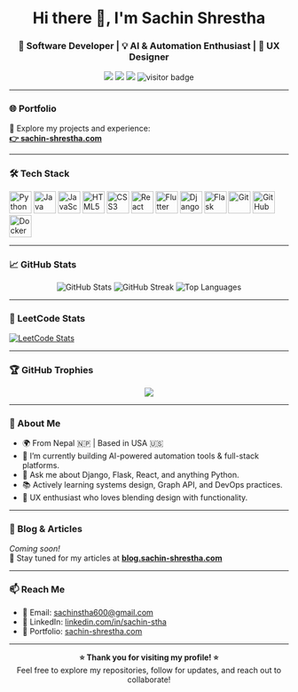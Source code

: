 <h1 align="center">Hi there 👋, I'm Sachin Shrestha</h1>
<h3 align="center">🚀 Software Developer | 💡 AI & Automation Enthusiast | 🎨 UX Designer</h3>

<p align="center">
  <a href="https://sachin-shrestha.com" target="_blank"><img src="https://img.shields.io/badge/Portfolio-%F0%9F%93%8C-blue?style=flat-square"></a>
  <a href="mailto:sachinstha600@gmail.com"><img src="https://img.shields.io/badge/Email-%F0%9F%93%A7-red?style=flat-square"></a>
  <a href="https://linkedin.com/in/sachin-stha" target="_blank"><img src="https://img.shields.io/badge/LinkedIn-%F0%9F%91%A5-blue?style=flat-square&logo=linkedin"></a>
  <img src="https://visitor-badge.laobi.icu/badge?page_id=sachinshrestha.sachinshrestha" alt="visitor badge"/>
</p>

---

### 🌐 Portfolio
🔗 Explore my projects and experience:  
**[👉 sachin-shrestha.com](https://sachin-shrestha.com)**

---

### 🛠️ Tech Stack

<p align="left">
  <img src="https://cdn.jsdelivr.net/gh/devicons/devicon/icons/python/python-original.svg" height="40" alt="Python"/>
  <img src="https://cdn.jsdelivr.net/gh/devicons/devicon/icons/java/java-original.svg" height="40" alt="Java"/>
  <img src="https://cdn.jsdelivr.net/gh/devicons/devicon/icons/javascript/javascript-original.svg" height="40" alt="JavaScript"/>
  <img src="https://cdn.jsdelivr.net/gh/devicons/devicon/icons/html5/html5-original.svg" height="40" alt="HTML5"/>
  <img src="https://cdn.jsdelivr.net/gh/devicons/devicon/icons/css3/css3-original.svg" height="40" alt="CSS3"/>
  <img src="https://cdn.jsdelivr.net/gh/devicons/devicon/icons/react/react-original.svg" height="40" alt="React"/>
  <img src="https://cdn.jsdelivr.net/gh/devicons/devicon/icons/flutter/flutter-original.svg" height="40" alt="Flutter"/>
  <img src="https://cdn.jsdelivr.net/gh/devicons/devicon/icons/django/django-plain.svg" height="40" alt="Django"/>
  <img src="https://cdn.jsdelivr.net/gh/devicons/devicon/icons/flask/flask-original.svg" height="40" alt="Flask"/>
  <img src="https://cdn.jsdelivr.net/gh/devicons/devicon/icons/git/git-original.svg" height="40" alt="Git"/>
  <img src="https://cdn.jsdelivr.net/gh/devicons/devicon/icons/github/github-original.svg" height="40" alt="GitHub"/>
  <img src="https://cdn.jsdelivr.net/gh/devicons/devicon/icons/docker/docker-original.svg" height="40" alt="Docker"/>
</p>

---

### 📈 GitHub Stats

<p align="center">
  <img src="https://github-readme-stats.vercel.app/api?username=shrestha-sachin&show_icons=true&theme=tokyonight" alt="GitHub Stats"/>
  <img src="https://github-readme-streak-stats.herokuapp.com/?user=shrestha-sachin&theme=tokyonight" alt="GitHub Streak"/>
  <img src="https://github-readme-stats.vercel.app/api/top-langs/?username=shrestha-sachin&layout=compact&theme=tokyonight" alt="Top Languages"/>
</p>

---

### 🧠 LeetCode Stats

[![LeetCode Stats](https://leetcode-stats-six.vercel.app/?username=sachin-shrestha&theme=dark)](https://leetcode.com/your-leetcode-username)

---

### 🏆 GitHub Trophies

<p align="center">
  <img src="https://github-profile-trophy.vercel.app/?username=shrestha-sachin&theme=dracula&row=1&column=7" />
</p>

---

### 📌 About Me

- 🌍 From Nepal 🇳🇵 | Based in USA 🇺🇸
- 💼 I’m currently building AI-powered automation tools & full-stack platforms.
- 💬 Ask me about Django, Flask, React, and anything Python.
- 📚 Actively learning systems design, Graph API, and DevOps practices.
- 🎨 UX enthusiast who loves blending design with functionality.

---

### 📝 Blog & Articles

*Coming soon!*  
📖 Stay tuned for my articles at [**blog.sachin-shrestha.com**](https://blog.sachin-shrestha.com)

---

### 📫 Reach Me

- 📧 Email: [sachinstha600@gmail.com](mailto:sachinstha600@gmail.com)  
- 💼 LinkedIn: [linkedin.com/in/sachin-stha](https://linkedin.com/in/sachin-stha)  
- 🧪 Portfolio: [sachin-shrestha.com](https://sachin-shrestha.com)

---

<p align="center">
  <b>⭐️ Thank you for visiting my profile! ⭐️</b><br>
  Feel free to explore my repositories, follow for updates, and reach out to collaborate!
</p>
